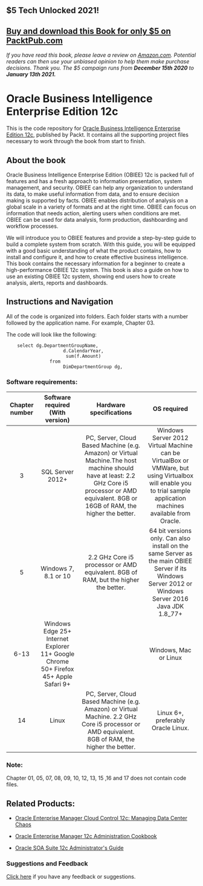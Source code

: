 ## $5 Tech Unlocked 2021!
[Buy and download this Book for only $5 on PacktPub.com](https://www.packtpub.com/product/oracle-business-intelligence-enterprise-edition-12c-second-edition/9781786464712)
-----
*If you have read this book, please leave a review on [Amazon.com](https://www.amazon.com/gp/product/1786464713).     Potential readers can then use your unbiased opinion to help them make purchase decisions. Thank you. The $5 campaign         runs from __December 15th 2020__ to __January 13th 2021.__*

# Oracle Business Intelligence Enterprise Edition 12c
This is the code repository for [Oracle Business Intelligence Enterprise Edition 12c](https://www.packtpub.com/big-data-and-business-intelligence/oracle-business-intelligence-enterprise-edition-12c-second-editio?utm_source=github&utm_medium=repository&utm_content=9781786464712), published by Packt. It contains all the supporting project files necessary to work through the book from start to finish.

## About the book
Oracle Business Intelligence Enterprise Edition (OBIEE) 12c is packed full of features and has a fresh approach to information presentation, system management, and security. OBIEE can help any organization to understand its data, to make useful information from data, and to ensure decision making is supported by facts. OBIEE enables distribution of analysis on a global scale in a variety of formats and at the right time. OBIEE can focus on information that needs action, alerting users when conditions are met. OBIEE can be used for data analysis, form production, dashboarding and workflow processes.

We will introduce you to OBIEE features and provide a step-by-step guide to build a complete system from scratch. With this guide, you will be equipped with a good basic understanding of what the product contains, how to install and configure it, and how to create effective business intelligence. This book contains the necessary information for a beginner to create a high-performance OBIEE 12c system. This book is also a guide on how to use an existing OBIEE 12c system, showing end users how to create analysis, alerts, reports and dashboards.

## Instructions and Navigation
All of the code is organized into folders. Each folder starts with a number followed by the application name. For example, Chapter 03.

The code will look like the following:

        select dg.DepartmentGroupName, 
                         d.CalendarYear, 
                          sum(f.Amount) 
                    from  
                         DimDepartmentGroup dg, 
                         
 ### Software requirements:
 | __Chapter number__ | **Software required (With version)** | __Hardware specifications__ | **OS required** |
 |:-----:|:-----:|:-----:|:-----:|
 | 3 | SQL Server 2012+ | PC, Server, Cloud Based Machine (e.g. Amazon) or Virtual Machine.The host machine should have at least: 2.2 GHz Core i5 processor or AMD equivalent. 8GB or 16GB of RAM, the higher the better. | Windows Server 2012 Virtual Machine can be VirtualBox or VMWare, but using Virtualbox will enable you to trial sample application machines available from Oracle. |
 | 5 | Windows 7, 8.1 or 10 | 2.2 GHz Core i5 processor or AMD equivalent. 8GB of RAM, but the higher the better. | 64 bit versions only.  Can also install on the same Server as the main OBIEE Server if its Windows Server 2012 or Windows Server 2016 Java JDK 1.8_77+ |
 | 6-13 | Windows Edge 25+ Internet Explorer 11+ Google Chrome 50+ Firefox 45+ Apple Safari 9+ |  | Windows, Mac or Linux |
 | 14 | Linux | PC, Server, Cloud Based Machine (e.g. Amazon) or Virtual Machine. 2.2 GHz Core i5 processor or AMD equivalent. 8GB of RAM, the higher the better. | Linux 6+, preferably Oracle Linux. |
 
 ### Note:
Chapter 01, 05, 07, 08, 09, 10, 12, 13, 15 ,16 and 17 does not contain code files.

## Related Products:
* [Oracle Enterprise Manager Cloud Control 12c: Managing Data Center Chaos](https://www.packtpub.com/virtualization-and-cloud/oracle-enterprise-manager-cloud-control-12c-managing-data-center-chaos?utm_source=github&utm_medium=repository&utm_content=9781849684781)

* [Oracle Enterprise Manager 12c Administration Cookbook](https://www.packtpub.com/application-development/oracle-enterprise-manager-12c-administration-cookbook?utm_source=github&utm_medium=repository&utm_content=9781849687409)

* [Oracle SOA Suite 12c Administrator's Guide](https://www.packtpub.com/application-development/oracle-soa-suite-12c-administrators-guide?utm_source=github&utm_medium=repository&utm_content=9781782170860)

### Suggestions and Feedback
[Click here](https://docs.google.com/forms/d/e/1FAIpQLSe5qwunkGf6PUvzPirPDtuy1Du5Rlzew23UBp2S-P3wB-GcwQ/viewform) if you have any feedback or suggestions.
